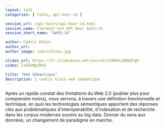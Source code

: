 ```yaml
---
layout: talk
categories: [ talks, api-hour-14 ]

session_url: /api-hours/api-hour-14.html
session_name: Clermont'ech API Hour &#35;14
session_short_name: "&#35;14"

author: Cédric Klein
author_url:
author_image: cedricklein.jpg

slides_url: https://fr.slideshare.net/secret/vt8KAFy0BNGFqH
video: lxAZGMp1Rek

title: "Web Sémantique"
description: 1 cedric klein web semantique
---
```




Après un rapide constat des limitations du Web 2.0 (publier plus pour
comprendre moins), nous verrons, à travers une définition fonctionnelle et
technique, en quoi les technologies sémantiques apportent des réponses clés aux
problématiques d'interopérabilité, d'indexation et de recherche dans les corpus
modernes soumis au big data. Donner du sens aux données, un changement de
paradigme en marche.
